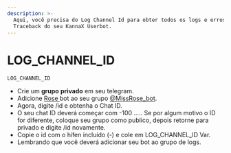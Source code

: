```yaml
---
description: >-
  Aqui, você precisa do Log Channel Id para obter todos os logs e erros de
  Traceback do seu KannaX Userbot.
---
```


# LOG\_CHANNEL\_ID

```text
LOG_CHANNEL_ID
```

* Crie um **grupo** **privado** em seu telegram.
* Adicione [Rose ](https://t.me/MissRose_bot)bot ao seu grupo [@MissRose\_bot](https://t.me/MissRose_bot).
* Agora, digite /id e obtenha o Chat ID.
* O seu chat ID deverá começar com  -100 ..... Se por algum motivo o ID for diferente, coloque seu grupo como publico, depois retorne para privado e digite /id novamente.
* Copie o id com o hífen incluído \(-\) e cole em LOG\_CHANNEL\_ID Var.
* Lembrando que você deverá adicionar seu bot ao grupo de logs.

